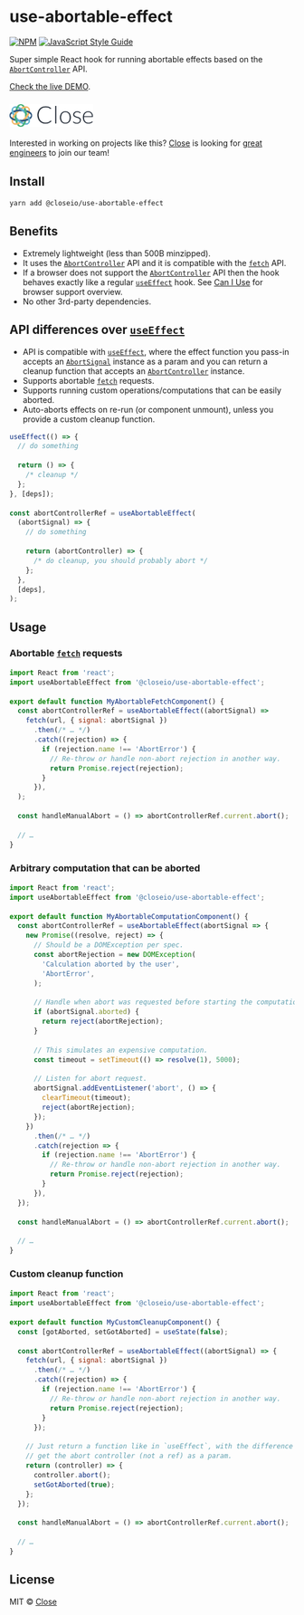 # use-abortable-effect

[![NPM](https://img.shields.io/npm/v/@closeio/use-abortable-effect.svg)](https://www.npmjs.com/package/@closeio/use-abortable-effect) [![JavaScript Style Guide](https://img.shields.io/badge/code%20style-prettier-success)](https://prettier.io)

Super simple React hook for running abortable effects based on the [`AbortController`](https://developer.mozilla.org/en-US/docs/Web/API/AbortController) API.

[Check the live DEMO](https://closeio.github.io/use-abortable-effect/).

### <img height="40px" src="./close.svg" />

Interested in working on projects like this? [Close](https://close.com) is looking for [great engineers](https://jobs.close.com) to join our team!

## Install

```bash
yarn add @closeio/use-abortable-effect
```

## Benefits

- Extremely lightweight (less than 500B minzipped).
- It uses the [`AbortController`](https://developer.mozilla.org/en-US/docs/Web/API/AbortController) API and it is compatible with the [`fetch`](https://developer.mozilla.org/en-US/docs/Web/API/Fetch_API) API.
- If a browser does not support the [`AbortController`](https://developer.mozilla.org/en-US/docs/Web/API/AbortController) API then the hook behaves exactly like a regular [`useEffect`](https://reactjs.org/docs/hooks-effect.html) hook. See [Can I Use](https://caniuse.com/#search=abortcontroller) for browser support overview.
- No other 3rd-party dependencies.

## API differences over [`useEffect`](https://reactjs.org/docs/hooks-effect.html)

- API is compatible with [`useEffect`](https://reactjs.org/docs/hooks-effect.html),
  where the effect function you pass-in accepts an [`AbortSignal`](https://developer.mozilla.org/en-US/docs/Web/API/AbortSignal) instance as a param and you
  can return a cleanup function that accepts an [`AbortController`](https://developer.mozilla.org/en-US/docs/Web/API/AbortController) instance.
- Supports abortable [`fetch`](https://developer.mozilla.org/en-US/docs/Web/API/Fetch_API) requests.
- Supports running custom operations/computations that can be easily aborted.
- Auto-aborts effects on re-run (or component unmount), unless you provide
  a custom cleanup function.

```jsx
useEffect(() => {
  // do something

  return () => {
    /* cleanup */
  };
}, [deps]);

const abortControllerRef = useAbortableEffect(
  (abortSignal) => {
    // do something

    return (abortController) => {
      /* do cleanup, you should probably abort */
    };
  },
  [deps],
);
```

## Usage

### Abortable [`fetch`](https://developer.mozilla.org/en-US/docs/Web/API/Fetch_API) requests

```jsx
import React from 'react';
import useAbortableEffect from '@closeio/use-abortable-effect';

export default function MyAbortableFetchComponent() {
  const abortControllerRef = useAbortableEffect((abortSignal) =>
    fetch(url, { signal: abortSignal })
      .then(/* … */)
      .catch((rejection) => {
        if (rejection.name !== 'AbortError') {
          // Re-throw or handle non-abort rejection in another way.
          return Promise.reject(rejection);
        }
      }),
  );

  const handleManualAbort = () => abortControllerRef.current.abort();

  // …
}
```

### Arbitrary computation that can be aborted

```jsx
import React from 'react';
import useAbortableEffect from '@closeio/use-abortable-effect';

export default function MyAbortableComputationComponent() {
  const abortControllerRef = useAbortableEffect(abortSignal => {
    new Promise((resolve, reject) => {
      // Should be a DOMException per spec.
      const abortRejection = new DOMException(
        'Calculation aborted by the user',
        'AbortError',
      );

      // Handle when abort was requested before starting the computation.
      if (abortSignal.aborted) {
        return reject(abortRejection);
      }

      // This simulates an expensive computation.
      const timeout = setTimeout(() => resolve(1), 5000);

      // Listen for abort request.
      abortSignal.addEventListener('abort', () => {
        clearTimeout(timeout);
        reject(abortRejection);
      });
    })
      .then(/* … */)
      .catch(rejection => {
        if (rejection.name !== 'AbortError') {
          // Re-throw or handle non-abort rejection in another way.
          return Promise.reject(rejection);
        }
      }),
  });

  const handleManualAbort = () => abortControllerRef.current.abort();

  // …
}
```

### Custom cleanup function

```jsx
import React from 'react';
import useAbortableEffect from '@closeio/use-abortable-effect';

export default function MyCustomCleanupComponent() {
  const [gotAborted, setGotAborted] = useState(false);

  const abortControllerRef = useAbortableEffect((abortSignal) => {
    fetch(url, { signal: abortSignal })
      .then(/* … */)
      .catch((rejection) => {
        if (rejection.name !== 'AbortError') {
          // Re-throw or handle non-abort rejection in another way.
          return Promise.reject(rejection);
        }
      });

    // Just return a function like in `useEffect`, with the difference that you
    // get the abort controller (not a ref) as a param.
    return (controller) => {
      controller.abort();
      setGotAborted(true);
    };
  });

  const handleManualAbort = () => abortControllerRef.current.abort();

  // …
}
```

## License

MIT © [Close](https://github.com/closeio)
